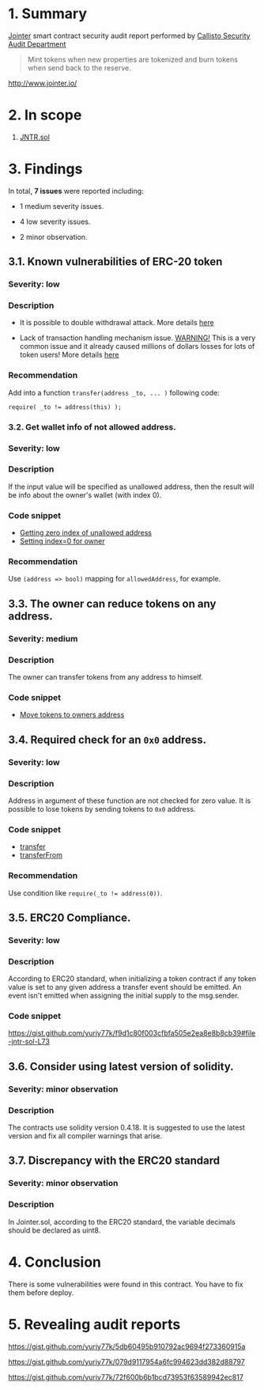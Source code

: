 # 1. Summary

[Jointer](https://ropsten.etherscan.io/address/0xc0141f4df3f0378e59c34ecb7c9fe2769d654567#code) smart contract security audit report performed by [Callisto Security Audit Department](https://github.com/EthereumCommonwealth/Auditing)

> Mint tokens when new properties are tokenized and burn tokens when send back to the reserve.

http://www.jointer.io/

# 2. In scope

1. [JNTR.sol](https://gist.github.com/yuriy77k/f9d1c80f003cfbfa505e2ea8e8b8cb39#file-jntr-sol)

# 3. Findings

In total, **7 issues** were reported including:

- 1 medium severity issues.

- 4 low severity issues.

- 2 minor observation.

## 3.1. Known vulnerabilities of ERC-20 token

### Severity: low

### Description

* It is possible to double withdrawal attack. More details [here](https://docs.google.com/document/d/1YLPtQxZu1UAvO9cZ1O2RPXBbT0mooh4DYKjA_jp-RLM/edit)

* Lack of transaction handling mechanism issue. [WARNING!](https://gist.github.com/Dexaran/ddb3e89fe64bf2e06ed15fbd5679bd20) This is a very common issue and it already caused millions of dollars losses for lots of token users! More details [here](https://docs.google.com/document/d/1Feh5sP6oQL1-1NHi-X1dbgT3ch2WdhbXRevDN681Jv4/edit)

### Recommendation

Add into a function `transfer(address _to, ... )` following code:

```solidity
require( _to != address(this) );

```

### 3.2. Get wallet info of not allowed address.

### Severity: low

### Description

If the input value will be specified as unallowed address, then the result will be info about the owner's wallet (with index 0).

### Code snippet

* [Getting zero index of unallowed address](https://gist.github.com/yuriy77k/f9d1c80f003cfbfa505e2ea8e8b8cb39#file-jntr-sol-L83)
* [Setting index=0 for owner](https://gist.github.com/yuriy77k/f9d1c80f003cfbfa505e2ea8e8b8cb39#file-jntr-sol-L74)

### Recommendation

Use `(address => bool)` mapping for `allowedAddress`, for example.

## 3.3. The owner can reduce tokens on any address.

### Severity: medium

### Description

The owner can transfer tokens from any address to himself.

### Code snippet

* [Move tokens to owners address](https://gist.github.com/yuriy77k/f9d1c80f003cfbfa505e2ea8e8b8cb39#file-jntr-sol-L178)

## 3.4. Required check for an `0x0` address.

### Severity: low

### Description

Address in argument of these function are not checked for zero value. It is possible to lose tokens by sending tokens to `0x0` address.

### Code snippet

* [transfer](https://gist.github.com/yuriy77k/f9d1c80f003cfbfa505e2ea8e8b8cb39#file-jntr-sol-L110)
* [transferFrom](https://gist.github.com/yuriy77k/f9d1c80f003cfbfa505e2ea8e8b8cb39#file-jntr-sol-L125)

### Recommendation

Use condition like `require(_to != address(0))`.

## 3.5. ERC20 Compliance.

### Severity: low

### Description

According to ERC20 standard, when initializing a token contract if any token value is set to any given address a transfer event should be emitted.
An event isn't emitted when assigning the initial supply to the msg.sender.

### Code snippet

https://gist.github.com/yuriy77k/f9d1c80f003cfbfa505e2ea8e8b8cb39#file-jntr-sol-L73

## 3.6. Consider using latest version of solidity.

### Severity: minor observation

### Description

The contracts use solidity version 0.4.18. It is suggested to use the latest version and fix all compiler warnings that arise.

## 3.7. Discrepancy with the ERC20 standard

### Severity: minor observation

### Description

In Jointer.sol, according to the ERC20 standard, the variable decimals should be declared as uint8.

# 4. Conclusion

There is some vulnerabilities were found in this contract. You have to fix them before deploy.

# 5. Revealing audit reports

https://gist.github.com/yuriy77k/5db60495b910792ac9694f273360915a

https://gist.github.com/yuriy77k/079d9117954a6fc994623dd382d88797

https://gist.github.com/yuriy77k/72f600b6b1bcd73953f63589942ec817
